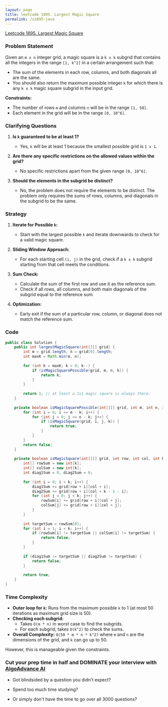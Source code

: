 ```yaml
---
layout: page
title: leetcode 1895. Largest Magic Square
permalink: /s1895-java
---
```

[Leetcode 1895. Largest Magic Square](https://algoadvance.github.io/algoadvance/l1895)
### Problem Statement

Given an `m x n` integer grid, a magic square is a `k x k` subgrid that contains all the integers in the range `[1, k^2]` in a certain arrangement such that:

- The sum of the elements in each row, columns, and both diagonals all are the same.
- You should also return the maximum possible integer `k` for which there is any `k x k` magic square subgrid in the input grid.

**Constraints:**
- The number of rows `m` and columns `n` will be in the range `[1, 50]`.
- Each element in the grid will be in the range `[0, 10^6]`.

### Clarifying Questions
1. **Is `k` guaranteed to be at least 1?**
   - Yes, `k` will be at least 1 because the smallest possible grid is `1 x 1`.

2. **Are there any specific restrictions on the allowed values within the grid?**
   - No specific restrictions apart from the given range `[0, 10^6]`.

3. **Should the elements in the subgrid be distinct?**
   - No, the problem does not require the elements to be distinct. The problem only requires the sums of rows, columns, and diagonals in the subgrid to be the same.

### Strategy
1. **Iterate for Possible `k`:**
   - Start with the largest possible `k` and iterate downwards to check for a valid magic square.
   
2. **Sliding Window Approach:**
   - For each starting cell `(i, j)` in the grid, check if a `k x k` subgrid starting from that cell meets the conditions.
   
3. **Sum Check:**
   - Calculate the sum of the first row and use it as the reference sum.
   - Check if all rows, all columns, and both main diagonals of the subgrid equal to the reference sum.

4. **Optimization:**
   - Early exit if the sum of a particular row, column, or diagonal does not match the reference sum.

### Code

```java
public class Solution {
    public int largestMagicSquare(int[][] grid) {
        int m = grid.length, n = grid[0].length;
        int maxK = Math.min(m, n);
        
        for (int k = maxK; k > 0; k--) {
            if (isMagicSquarePossible(grid, m, n, k)) {
                return k;
            }
        }
        
        return 1; // at least a 1x1 magic square is always there.
    }
    
    private boolean isMagicSquarePossible(int[][] grid, int m, int n, int k) {
        for (int i = 0; i <= m - k; i++) {
            for (int j = 0; j <= n - k; j++) {
                if (isMagicSquare(grid, i, j, k)) {
                    return true;
                }
            }
        }
        return false;
    }
    
    private boolean isMagicSquare(int[][] grid, int row, int col, int k) {
        int[] rowSum = new int[k];
        int[] colSum = new int[k];
        int diag1Sum = 0, diag2Sum = 0;
        
        for (int i = 0; i < k; i++) {
            diag1Sum += grid[row + i][col + i];
            diag2Sum += grid[row + i][col + k - 1 - i];
            for (int j = 0; j < k; j++) {
                rowSum[i] += grid[row + i][col + j];
                colSum[j] += grid[row + i][col + j];
            }
        }
        
        int targetSum = rowSum[0];
        for (int i = 1; i < k; i++) {
            if (rowSum[i] != targetSum || colSum[i] != targetSum) {
                return false;
            }
        }
        
        if (diag1Sum != targetSum || diag2Sum != targetSum) {
            return false;
        }
        
        return true;
    }
}
```

### Time Complexity
- **Outer loop for `k`:** Runs from the maximum possible `k` to 1 (at most 50 iterations as maximum grid size is 50).
- **Checking each subgrid:** 
  - Takes `O(m * n)` in worst case to find the subgrids.
  - For each subgrid, takes `O(k^2)` to check the sums.
- **Overall Complexity:** `O(50 * m * n * k^2)` where `m` and `n` are the dimensions of the grid, and `k` can go up to 50.

However, this is manageable given the constraints.


### Cut your prep time in half and DOMINATE your interview with [AlgoAdvance AI](https://algoAdvance.com)

- Got blindsided by a question you didn't expect?

- Spend too much time studying?

- Or simply don't have the time to go over all 3000 questions?

